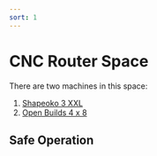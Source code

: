 ```yaml
---
sort: 1
---
```


# CNC Router Space

There are two machines in this space:
1. [Shapeoko 3 XXL](../tools/shapoko.html)
2. [Open Builds 4 x 8](../tools/openbuilds.html)

## Safe Operation

